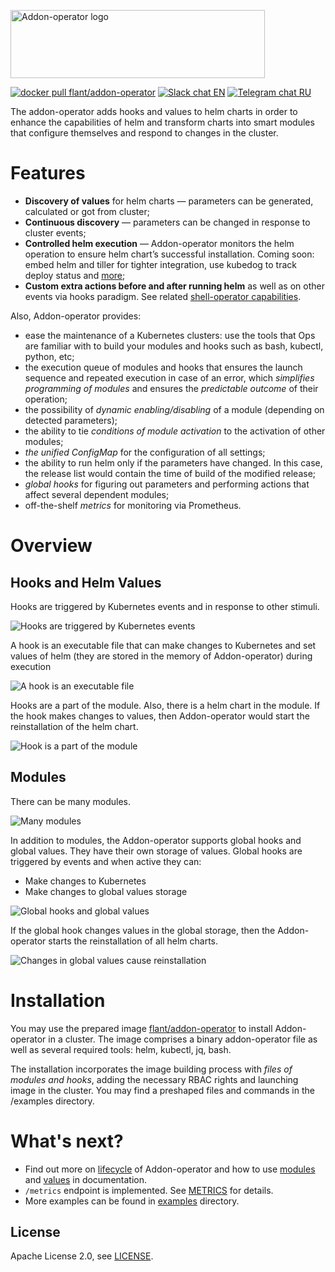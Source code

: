 <p align=""center">
<img width="407" height="109" src="docs/logo-addon.png" alt="Addon-operator logo" />
</p>

<p align=""center">
<a href="https://hub.docker.com/r/flant/addon-operator"><img src="https://img.shields.io/badge/docker-latest-2496ed.svg?logo=docker" alt="docker pull flant/addon-operator"/></a>
<a href="https://cloud-native.slack.com/messages/CJ13K3HFG"><img src="https://img.shields.io/badge/slack-EN%20chat-611f69.svg?logo=slack" alt="Slack chat EN"/></a>
<a href="https://t.me/shelloperator"><img src="https://img.shields.io/badge/telegram-RU%20chat-179cde.svg?logo=telegram" alt="Telegram chat RU"/></a>
</p>


The addon-operator adds hooks and values to helm charts in order to enhance the capabilities of helm and transform charts into smart modules that configure themselves and respond to changes in the cluster.

# Features

- **Discovery of values** for helm charts — parameters can be generated, calculated or got from cluster;
- **Continuous discovery** — parameters can be changed in response to cluster events;
- **Controlled helm execution** — Addon-operator monitors the helm operation to ensure helm chart’s successful installation. Coming soon: embed helm and tiller for tighter integration, use kubedog to track deploy status and [more](https://github.com/flant/addon-operator/issues/17);
- **Custom extra actions before and after running helm** as well as on other events via hooks paradigm. See related [shell-operator capabilities](https://github.com/flant/shell-operator/blob/master/HOOKS.md).

Also, Addon-operator provides:

- ease the maintenance of a Kubernetes clusters: use the tools that Ops are familiar with to build your modules and hooks such as bash, kubectl, python, etc;
- the execution queue of modules and hooks that ensures the launch sequence and repeated execution in case of an error, which *simplifies programming of modules* and ensures the *predictable outcome* of their operation;
- the possibility of *dynamic enabling/disabling* of a module (depending on detected parameters);
- the ability to tie *conditions of module activation* to the activation of other modules;
- *the unified ConfigMap* for the configuration of all settings;
- the ability to run helm only if the parameters have changed. In this case, the release list would contain the time of build of the modified release;
- *global hooks* for figuring out parameters and performing actions that affect several dependent modules;
- off-the-shelf *metrics* for monitoring via Prometheus.


# Overview

## Hooks and Helm Values

Hooks are triggered by Kubernetes events and in response to other stimuli.

![Hooks are triggered by Kubernetes events](docs/readme-1.gif)

A hook is an executable file that can make changes to Kubernetes and set values of helm (they are stored in the memory of Addon-operator) during execution

![A hook is an executable file](docs/readme-2.gif)

Hooks are a part of the module. Also, there is a helm chart in the module. If the hook makes changes to values, then Addon-operator would start the reinstallation of the helm chart.

![Hook is a part of the module](docs/readme-3.gif)

## Modules

There can be many modules.

![Many modules](docs/readme-4.gif)

In addition to modules, the Addon-operator supports global hooks and global values. They have their own storage of values. Global hooks are triggered by events and when active they can:

- Make changes to Kubernetes
- Make changes to global values storage

![Global hooks and global values](docs/readme-5.gif)

If the global hook changes values in the global storage, then the Addon-operator starts the reinstallation of all helm charts.

![Changes in global values cause reinstallation](docs/readme-6.gif)


# Installation

You may use the prepared image [flant/addon-operator](https://hub.docker.com/r/flant/addon-operator) to install Addon-operator in a cluster. The image comprises a binary addon-operator file as well as several required tools: helm, kubectl, jq, bash.

The installation incorporates the image building process with *files of modules and hooks*, adding the necessary RBAC rights and launching image in the cluster. You may find a preshaped files and commands in the /examples directory.


# What's next?
- Find out more on [lifecycle](LIFECYCLE.md) of Addon-operator and how to use [modules](MODULES.md) and [values](VALUES.md) in documentation.
- `/metrics` endpoint is implemented. See [METRICS](METRICS.md) for details.
- More examples can be found in [examples](/examples/) directory.

## License

Apache License 2.0, see [LICENSE](LICENSE).
